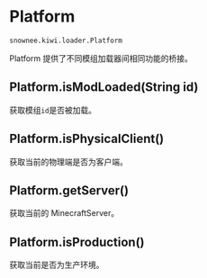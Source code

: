 # Platform

`snownee.kiwi.loader.Platform`

Platform 提供了不同模组加载器间相同功能的桥接。

## Platform.isModLoaded(String id)

获取模组`id`是否被加载。

## Platform.isPhysicalClient()

获取当前的物理端是否为客户端。

## Platform.getServer()

获取当前的 MinecraftServer。

## Platform.isProduction()

获取当前是否为生产环境。
